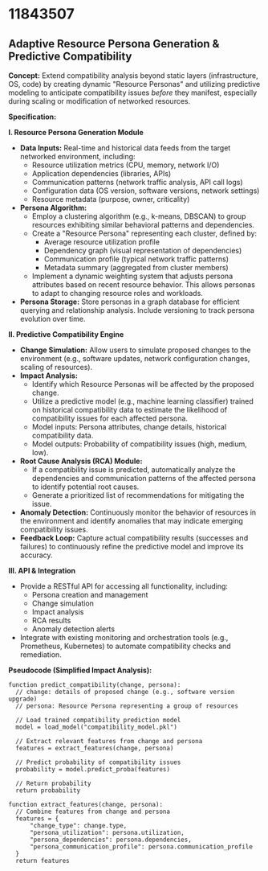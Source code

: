 # 11843507

## Adaptive Resource Persona Generation & Predictive Compatibility

**Concept:** Extend compatibility analysis beyond static layers (infrastructure, OS, code) by creating dynamic "Resource Personas" and utilizing predictive modeling to anticipate compatibility issues *before* they manifest, especially during scaling or modification of networked resources.

**Specification:**

**I. Resource Persona Generation Module**

*   **Data Inputs:** Real-time and historical data feeds from the target networked environment, including:
    *   Resource utilization metrics (CPU, memory, network I/O)
    *   Application dependencies (libraries, APIs)
    *   Communication patterns (network traffic analysis, API call logs)
    *   Configuration data (OS version, software versions, network settings)
    *   Resource metadata (purpose, owner, criticality)
*   **Persona Algorithm:**
    *   Employ a clustering algorithm (e.g., k-means, DBSCAN) to group resources exhibiting similar behavioral patterns and dependencies.
    *   Create a "Resource Persona" representing each cluster, defined by:
        *   Average resource utilization profile
        *   Dependency graph (visual representation of dependencies)
        *   Communication profile (typical network traffic patterns)
        *   Metadata summary (aggregated from cluster members)
    *   Implement a dynamic weighting system that adjusts persona attributes based on recent resource behavior.  This allows personas to adapt to changing resource roles and workloads.
*   **Persona Storage:** Store personas in a graph database for efficient querying and relationship analysis.  Include versioning to track persona evolution over time.

**II. Predictive Compatibility Engine**

*   **Change Simulation:**  Allow users to simulate proposed changes to the environment (e.g., software updates, network configuration changes, scaling of resources).
*   **Impact Analysis:**
    *   Identify which Resource Personas will be affected by the proposed change.
    *   Utilize a predictive model (e.g., machine learning classifier) trained on historical compatibility data to estimate the likelihood of compatibility issues for each affected persona.  
    *   Model inputs: Persona attributes, change details, historical compatibility data.
    *   Model outputs: Probability of compatibility issues (high, medium, low).
*   **Root Cause Analysis (RCA) Module:** 
    *   If a compatibility issue is predicted, automatically analyze the dependencies and communication patterns of the affected persona to identify potential root causes.
    *   Generate a prioritized list of recommendations for mitigating the issue.
*   **Anomaly Detection:** Continuously monitor the behavior of resources in the environment and identify anomalies that may indicate emerging compatibility issues.
*   **Feedback Loop:**  Capture actual compatibility results (successes and failures) to continuously refine the predictive model and improve its accuracy.

**III. API & Integration**

*   Provide a RESTful API for accessing all functionality, including:
    *   Persona creation and management
    *   Change simulation
    *   Impact analysis
    *   RCA results
    *   Anomaly detection alerts
*   Integrate with existing monitoring and orchestration tools (e.g., Prometheus, Kubernetes) to automate compatibility checks and remediation.



**Pseudocode (Simplified Impact Analysis):**

```
function predict_compatibility(change, persona):
  // change: details of proposed change (e.g., software version upgrade)
  // persona: Resource Persona representing a group of resources

  // Load trained compatibility prediction model
  model = load_model("compatibility_model.pkl")

  // Extract relevant features from change and persona
  features = extract_features(change, persona)

  // Predict probability of compatibility issues
  probability = model.predict_proba(features)

  // Return probability
  return probability

function extract_features(change, persona):
  // Combine features from change and persona
  features = {
      "change_type": change.type,
      "persona_utilization": persona.utilization,
      "persona_dependencies": persona.dependencies,
      "persona_communication_profile": persona.communication_profile
  }
  return features
```